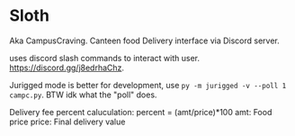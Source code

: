 # Sloth
Aka CampusCraving. Canteen food Delivery interface via Discord server.

uses discord slash commands to interact with user.
https://discord.gg/j8edrhaChz.

Jurigged mode is better for development, use `py -m jurigged -v --poll 1 campc.py`. BTW idk what the "poll" does.

Delivery fee percent caluculation: percent = (amt/price)*100
amt: Food price
price: Final delivery value
